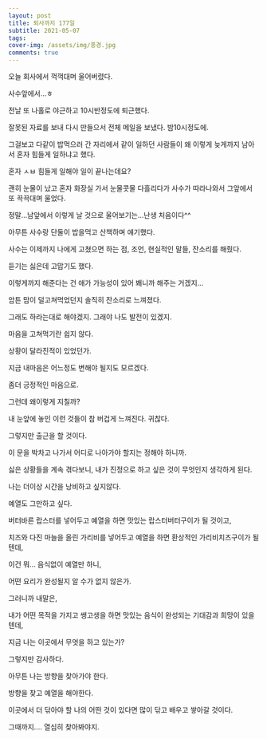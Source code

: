 ```yaml
---
layout: post
title: 퇴사까지 177일
subtitle: 2021-05-07
tags:
cover-img: /assets/img/풍경.jpg
comments: true
---
```


오늘 회사에서 꺽꺽대며 울어버렸다.

사수앞에서...ㅎ

전날 또 나홀로 야근하고 10시반정도에 퇴근했다.

잘못된 자료를 보내 다시 만들으서 전체 메일을 보냈다. 밤10시정도에.

그걸보고 다같이 밥먹으러 간 자리에서 같이 일하던 사람들이 왜 이렇게 늦게까지 남아서 혼자 힘들게 일하냐고 했다.

혼자 ㅅㅂ 힘들게 일해야 일이 끝나는데요?

괜히 눈물이 났고 혼자 화장실 가서 눈물콧물 다흘리다가 사수가 따라나와서 그앞에서 또 끅끅대며 울었다.

정말...남앞에서 이렇게 날 것으로 울어보기는...난생 처음이다^^

아무튼 사수랑 단둘이 밥을먹고 산책하며 얘기했다.

사수는 이제까지 나에게 고쳤으면 하는 점, 조언, 현실적인 말들, 잔소리를 해줬다.

듣기는 싫은데 고맙기도 했다.

이렇게까지 해준다는 건 애가 가능성이 있어 봬니까 해주는 거겠지...

암튼 맘이 덜고쳐먹었던지 솔직히 잔소리로 느껴졌다.

그래도 하라는대로 해야겠지. 그래야 나도 발전이 있겠지.

마음을 고쳐먹기란 쉽지 않다.

상황이 달라진적이 있었던가.

지금 내마음은 어느정도 변해야 될지도 모르겠다.

좀더 긍정적인 마음으로.

그런데 왜이렇게 지칠까?

내 눈앞에 놓인 이런 것들이 참 버겁게 느껴진다. 귀찮다.

그렇지만 출근을 할 것이다.

이 문을 박차고 나가서 어디로 나아가야 할지는 정해야 하니까.

싫은 상황들을 계속 겪다보니, 내가 진정으로 하고 싶은 것이 무엇인지 생각하게 된다.

나는 더이상 시간을 낭비하고 싶지않다.

예열도 그만하고 싶다.

버터바른 랍스터를 넣어두고 예열을 하면 맛있는 랍스터버터구이가 될 것이고,

치즈와 다진 마늘을 올린 가리비를 넣어두고 예열을 하면 환상적인 가리비치즈구이가 될 텐데,

이건 뭐... 음식없이 예열만 하니,

어떤 요리가 완성될지 알 수가 없지 않은가.

그러니까 내말은,

내가 어떤 목적을 가지고 쌩고생을 하면 맛있는 음식이 완성되는 기대감과 희망이 있을텐데,

지금 나는 이곳에서 무엇을 하고 있는가?

그렇지만 감사하다.

아무튼 나는 방향을 찾아가야 한다.

방향을 찾고 예열을 해야한다.

이곳에서 더 닦아야 할 나의 어떤 것이 있다면 많이 닦고 배우고 쌓아갈 것이다.

그때까지.... 열심히 찾아봐야지.
